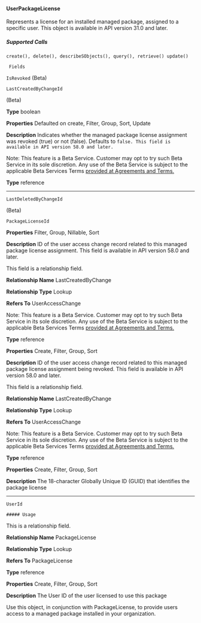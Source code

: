 #### UserPackageLicense

Represents a license for an installed managed package, assigned to a specific user. This object is available in API version 31.0 and later.

##### Supported Calls
```
create(), delete(), describeSObjects(), query(), retrieve() update()

 Fields

```

`IsRevoked` (Beta)
```
LastCreatedByChangeId

```
(Beta)


**Type**
boolean

**Properties**
Defaulted on create, Filter, Group, Sort, Update

**Description**
Indicates whether the managed package license assignment was revoked (true) or not (false).
Defaults to `false. This field is available in API version 58.0 and later.`

Note: This feature is a Beta Service. Customer may opt to try such Beta Service in its sole
discretion. Any use of the Beta Service is subject to the applicable Beta Services Terms
[provided at Agreements and Terms.](https://www.salesforce.com/company/legal/agreements/)

**Type**
reference


-----

```
LastDeletedByChangeId

```
(Beta)
```
PackageLicenseId

```

**Properties**
Filter, Group, Nillable, Sort

**Description**
ID of the user access change record related to this managed package license assignment. This
field is available in API version 58.0 and later.

This field is a relationship field.

**Relationship Name**
LastCreatedByChange

**Relationship Type**
Lookup

**Refers To**
UserAccessChange

Note: This feature is a Beta Service. Customer may opt to try such Beta Service in its sole
discretion. Any use of the Beta Service is subject to the applicable Beta Services Terms
[provided at Agreements and Terms.](https://www.salesforce.com/company/legal/agreements/)

**Type**
reference

**Properties**
Create, Filter, Group, Sort

**Description**
ID of the user access change record related to this managed package license assignment being
revoked. This field is available in API version 58.0 and later.

This field is a relationship field.

**Relationship Name**
LastCreatedByChange

**Relationship Type**
Lookup

**Refers To**
UserAccessChange

Note: This feature is a Beta Service. Customer may opt to try such Beta Service in its sole
discretion. Any use of the Beta Service is subject to the applicable Beta Services Terms
[provided at Agreements and Terms.](https://www.salesforce.com/company/legal/agreements/)

**Type**
reference

**Properties**
Create, Filter, Group, Sort

**Description**
The 18-character Globally Unique ID (GUID) that identifies the package license


-----

```
UserId

##### Usage

```

This is a relationship field.

**Relationship Name**
PackageLicense

**Relationship Type**
Lookup

**Refers To**
PackageLicense

**Type**
reference

**Properties**
Create, Filter, Group, Sort

**Description**
The User ID of the user licensed to use this package


Use this object, in conjunction with PackageLicense, to provide users access to a managed package installed in your organization.
